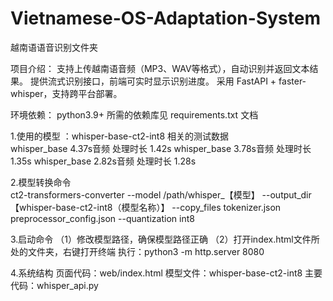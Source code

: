 # Vietnamese-OS-Adaptation-System
越南语语音识别文件夹

项目介绍：
	支持上传越南语音频（MP3、WAV等格式），自动识别并返回文本结果。
	提供流式识别接口，前端可实时显示识别进度。
	采用 FastAPI + faster-whisper，支持跨平台部署。

环境依赖：
	python3.9+
	所需的依赖库见 requirements.txt 文档

1.使用的模型 ：whisper-base-ct2-int8 
相关的测试数据   
  whisper_base 4.37s音频   处理时长  1.42s
  whisper_base 3.78s音频   处理时长  1.35s
  whisper_base 2.82s音频   处理时长  1.28s


2.模型转换命令   
  ct2-transformers-converter --model /path/whisper_【模型】 --output_dir 【whisper-base-ct2-int8（模型名称）】 --copy_files tokenizer.json preprocessor_config.json --quantization int8

3.启动命令
（1）修改模型路径，确保模型路径正确
 （2）打开index.html文件所处的文件夹，右键打开终端 执行：python3 -m http.server 8080

4.系统结构
  页面代码：web/index.html
  模型文件：whisper-base-ct2-int8
  主要代码：whisper_api.py 
